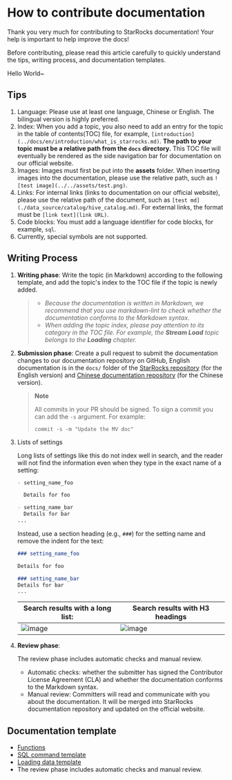 # How to contribute documentation

Thank you very much for contributing to StarRocks documentation! Your help is important to help improve the docs!

Before contributing, please read this article carefully to quickly understand the tips, writing process, and documentation templates.

Hello World~

## Tips

1. Language: Please use at least one language, Chinese or English. The bilingual version is highly preferred.
2. Index: When you add a topic, you also need to add an entry for the topic in the table of contents(TOC) file, for example, `[introduction](../docs/en/introduction/what_is_starrocks.md)`. **The path to your topic must be a relative path from the `docs` directory.** This TOC file will eventually be rendered as the side navigation bar for documentation on our official website.
3. Images: Images must first be put into the **assets** folder. When inserting images into the documentation, please use the relative path, such as `![test image](../../assets/test.png)`.
4. Links: For internal links (links to documentation on our official website), please use the relative path of the document, such as `[test md](./data_source/catalog/hive_catalog.md)`. For external links,  the format must be `[link text](link URL)`.
5. Code blocks: You must add a language identifier for code blocks, for example, `sql`.
6. Currently, special symbols are not  supported.

## Writing Process

1. **Writing phase**: Write the topic (in Markdown) according to the following template, and add the topic's index to the TOC file if the topic is newly added.

    > - *Because the documentation is written in Markdown, we recommend that you use markdown-lint to check whether the documentation conforms to the Markdown syntax.*
    > - *When adding the topic index, please pay attention to* *its category* *in the TOC file.* *For* *example, the* ***Stream Load*** *topic* *belongs to the* ***Loading*** *chapter.*

2. **Submission phase**: Create a pull request to submit the documentation changes to our documentation repository on GitHub, English documentation is in the `docs/` folder of the [StarRocks repository](https://github.com/StarRocks/starrocks) (for the English version) and [Chinese documentation repository](https://github.com/StarRocks/docs.zh-cn) (for the Chinese version).

   > **Note**
   >
   > All commits in your PR should be signed. To sign a commit you can add the `-s` argument.  For example:
   >
   > `commit -s -m "Update the MV doc"`

3. Lists of settings

   Long lists of settings like this do not index well in search, and the reader will not find the information even when they type in the exact name of a setting:

   ```markdown
   - setting_name_foo

     Details for foo

   - setting_name_bar
     Details for bar
   ...
   ```
 
   Instead, use a section heading (e.g., `###`) for the setting name and remove the indent for the text:

   ```markdown
   ### setting_name_foo

   Details for foo

   ### setting_name_bar
   Details for bar
   ...
   ```

   |Search results with a long list:|Search results with H3 headings|
   |--------------------------------|-------------------------------|
   |![image](https://github.com/StarRocks/starrocks/assets/25182304/681580e6-820a-4a5a-8d68-65852687a0df)|![image](https://github.com/StarRocks/starrocks/assets/25182304/8623e005-d6e1-4b73-9270-8bc86a2aa680)|


  
5. **Review phase**:

    The review phase includes automatic checks and manual review.

    - Automatic checks: whether the submitter has signed the Contributor License Agreement (CLA) and whether the documentation conforms to the Markdown syntax.
    - Manual review: Committers will read and communicate with you about the documentation. It will be merged into StarRocks documentation repository and updated on the official website.

## Documentation template

- [Functions](https://github.com/StarRocks/docs/blob/main/sql-reference/sql-functions/How_to_Write_Functions_Documentation.md)
- [SQL command template](https://github.com/StarRocks/docs/blob/main/sql-reference/sql-statements/SQL_command_template.md)
- [Loading data template](https://github.com/StarRocks/starrocks/blob/main/docs/loading/Loading_data_template.md)
- The review phase includes automatic checks and manual review.
